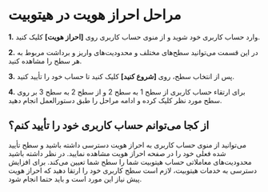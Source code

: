 # مراحل احراز هویت در هیتوبیت

**1.**	وارد حساب کاربری خود شوید و از منوی حساب کاربری روی **[احراز هویت]** کلیک کنید.

**2.**	در این قسمت می‌توانید سطح‌های مختلف و محدودیت‌های واریز و برداشت مربوط به هر سطح را مشاهده کنید.

**3.**	پس از انتخاب سطح، روی **[شروع کنید]** کلیک کنید تا حساب خود را تأیید کنید.

**4.** برای ارتقاء حساب کاربری از سطح 1 به سطح 2 و از سطح 2 به سطح 3 بر روی سطح مورد نظر کلیک کرده و ادامه مراحل را طبق دستورالعمل انجام دهید.

## از کجا می‌توانم حساب کاربری خود را تأیید کنم؟

می‌توانید از منوی حساب کاربری به احراز هویت دسترسی داشته باشید و سطح تأیید شده فعلی خود را در صفحه احراز هویت مشاهده نمایید. در نظر داشته باشید محدودیت‌های معاملاتی حساب هیتوبیت شما را سطح شما تعیین می‌کند. برای افزایش دسترسی به خدمات هیتوبیت، لازم است سطح کاربری خود را ارتقا دهید که احراز هویت پیش نیاز این مورد است و باید حتما انجام شود.
